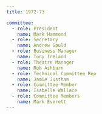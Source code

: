 ```yaml
---
title: 1972-73

committee:
  - role: President
    name: Mark Hammond
  - role: Secretary
    name: Andrew Gould
  - role: Business Manager
    name: Tony Ireland
  - role: Theatre Manager
    name: Rob Ashburn
  - role: Technical Committee Rep
    name: Jamie Justham
  - role: Committee Member
    name: Isabelle Wallace
  - role: Committee Members
    name: Mark Everett
---
```

